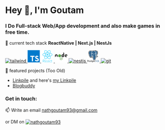 <h1 align="left">Hey 👋, I'm Goutam</h1>
<h3 align="left">I Do Full-stack Web/App development and also make games in free time.</h3>

<div align="center">
  <div align="left">
    
   🧘 current tech stack **ReactNative | Next.js | NestJs**
   
<a href="https://tailwindcss.com/" target="_blank" rel="noreferrer"> <img src="https://www.vectorlogo.zone/logos/tailwindcss/tailwindcss-icon.svg" alt="tailwind" width="40" height="40"/> </a> <a href="https://www.typescriptlang.org/" target="_blank" rel="noreferrer"> <img src="https://raw.githubusercontent.com/devicons/devicon/master/icons/typescript/typescript-original.svg" alt="typescript" width="40" height="40"/> </a> <a href="https://reactjs.org/" target="_blank" rel="noreferrer"> <img src="https://raw.githubusercontent.com/devicons/devicon/master/icons/react/react-original-wordmark.svg" alt="react" width="40" height="40"/> </a> <a href="https://nodejs.org" target="_blank" rel="noreferrer"> <img src="https://raw.githubusercontent.com/devicons/devicon/master/icons/nodejs/nodejs-original-wordmark.svg" alt="nodejs" width="40" height="40"/>   </a> <a href="https://nestjs.com/" target="_blank" rel="noreferrer"> <img src="https://nestjs.com/logo-small.ede75a6b.svg" alt="nestjs" width="40" height="40"/> </a> <a href="https://www.postgresql.org" target="_blank" rel="noreferrer"> <img src="https://raw.githubusercontent.com/devicons/devicon/master/icons/postgresql/postgresql-original-wordmark.svg" alt="postgresql" width="40" height="40"/> </a> <a href="https://git-scm.com/" target="_blank" rel="noreferrer"> <img src="https://www.vectorlogo.zone/logos/git-scm/git-scm-icon.svg" alt="git" width="40" height="40"/> </a>

   🚀 featured projects (Too Old)
      <ul>
        <li>[Linkpile](https://linkpile-bffd7.web.app) and here's [my Linkpile](https://linkpile-bffd7.web.app/nathgoutam93)</li>
        <li>[Blogbuddy](https://blogbuddy.netlify.app/)</li>
      </ul>


  <h3 align="left">Get in touch:</h3>

  <p align="left">
   📫 Write an email <a href="mailto:nathgoutam93@gmail.com">nathgoutam93@gmail.com</a>
  </p>
  <p align="left">
    or DM on
  <a href="https://twitter.com/nathgoutam93" target="blank"><img align="center" src="https://raw.githubusercontent.com/rahuldkjain/github-profile-readme-generator/master/src/images/icons/Social/twitter.svg" alt="nathgoutam93" height="30" width="40" /></a>
  </p>
  
